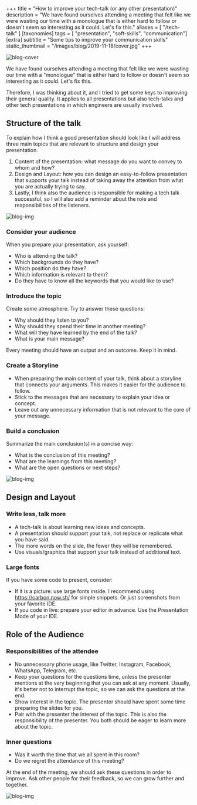 +++
title = "How to improve your tech-talk (or any other presentation)"
description = "We have found ourselves attending a meeting that felt like we were wasting our time with a monologue that is either hard to follow or doesn't seem so interesting as it could. Let's fix this."
aliases = [ "/tech-talk" ]
[taxonomies]
tags = [ "presentation", "soft-skills", "communication"]
[extra]
subtitle = "Some tips to improve your communication skills"
static_thumbnail = "/images/blog/2019-11-18/cover.jpg"
+++

![blog-cover](/images/blog/2019-11-18/cover.jpg)

We have found ourselves attending a meeting that felt like we were wasting our time with a "monologue" that is either hard to follow or doesn't seem so interesting as it could.
Let's fix this.

<!-- more -->

Therefore, I was thinking about it, and I tried to get some keys to improving their general quality. It applies to all presentations but also tech-talks and other tech presentations in which engineers are usually involved.

## Structure of the talk

To explain how I think a good presentation should look like I will address three main topics that are relevant to structure and design your presentation.

1. Content of the presentation: what message do you want to convey to whom and how?
2. Design and Layout: how you can design an easy-to-follow presentation that supports your talk instead of taking away the attention from what you are actually trying to say.
3. Lastly, I think also the audience is responsible for making a tech talk successful, so I will also add a reminder about the role and responsibilities of the listeners.

![blog-img](/images/blog/2019-11-18/talking.jpg)

### Consider your audience

When you prepare your presentation, ask yourself:

* Who is attending the talk?
* Which backgrounds do they have?
* Which position do they have?
* Which information is relevant to them?
* Do they have to know all the keywords that you would like to use?

### Introduce the topic

Create some atmosphere. Try to answer these questions:

* Why should they listen to you?
* Why should they spend their time in another meeting?
* What will they have learned by the end of the talk?
* What is your main message?

Every meeting should have an output and an outcome. Keep it in mind.

### Create a Storyline

* When preparing the main content of your talk, think about a storyline that connects your arguments. This makes it easier for the audience to follow.
* Stick to the messages that are necessary to explain your idea or concept.
* Leave out any unnecessary information that is not relevant to the core of your message.

### Build a conclusion

Summarize the main conclusion(s) in a concise way:

* What is the conclusion of this meeting?
* What are the learnings from this meeting?
* What are the open questions or next steps?

![blog-img](/images/blog/2019-11-18/books.jpg)

## Design and Layout

### Write less, talk more

* A tech-talk is about learning new ideas and concepts.
* A presentation should support your talk, not replace or replicate what you have said.
* The more words on the slide, the fewer they will be remembered.
* Use visuals/graphics that support your talk instead of additional text.

### Large fonts

If you have some code to present, consider:

* If it is a picture: use large fonts inside. I recommend using https://carbon.now.sh/ for simple snippets. Or just screenshots from your favorite IDE.
* If you code in live: prepare your editor in advance. Use the Presentation Mode of your IDE.

## Role of the Audience

### Responsibilities of the attendee

* No unnecessary phone usage, like Twitter, Instagram, Facebook, WhatsApp, Telegram, etc.
* Keep your questions for the questions time, unless the presenter mentions at the very beginning that you can ask at any moment. Usually, it's better not to interrupt the topic, so we can ask the questions at the end.
* Show interest in the topic. The presenter should have spent some time preparing the slides for you.
* Pair with the presenter the interest of the topic. This is also the responsibility of the presenter. You both should be eager to learn more about the topic.

### Inner questions

* Was it worth the time that we all spent in this room?
* Do we regret the attendance of this meeting?

At the end of the meeting, we should ask these questions in order to improve. Ask other people for their feedback, so we can grow further and together.

![blog-img](/images/blog/2019-11-18/footer.jpg)

